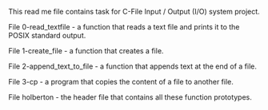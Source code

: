 This read me file contains task for C-File Input / Output (I/O) system project.

File 0-read_textfile - a function that reads a text file and prints it to the POSIX standard output.

File 1-create_file - a function that creates a file.

File 2-append_text_to_file - a function that appends text at the end of a file.

File 3-cp - a program that copies the content of a file to another file.

File holberton - the header file that contains all these function prototypes.
